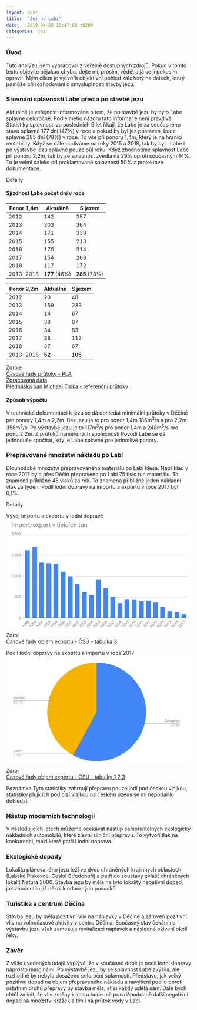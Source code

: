 ```yaml
---
layout: post
title:  "Jez na Labi"
date:   2019-04-05 13:47:08 +0200
categories: jez 
---
```

### Úvod
Tuto analýzu jsem vypracoval z veřejně dostupných zdrojů. Pokud v tomto textu objevíte nějakou chybu, dejte mi, prosím, vědět a já se ji pokusím opravit. Mým cílem je vytvořit objektivní pohled založený na datech, který pomůže při rozhodování o smysluplnosti stavby jezu.

### Srovnání splavnosti Labe před a po stavbě jezu
Aktuálně je veřejnost informována o tom, že po stavbě jezu by bylo Labe splavné celoročně. Podle mého názoru tato informace není pravdivá. Statistiky splavnosti za posledních 6 let říkají, že Labe je za současného stavu splavné 177 dní (47%) v roce a pokud by byl jez postaven, bude splavné 285 dní (78%) v roce. To vše při ponoru 1,4m, který je na hranici rentability. Když  se dále podíváme na roky 2015 a 2018, tak by bylo Labe i po výstavbě jezu splavné pouze půl roku. Když zhodnotíme splavnost Labe při ponoru 2,2m, tak by se splavnost zvedla na 29% oproti současným 14%. To je velmi daleko od proklamované splavnosti 50% z projektové dokumentace.

Detaily

#### Sjízdnost Labe počet  dní v roce

|Ponor 1,4m|Aktuálně|S jezem|
|---------|----|----|
|2012|142|357|
|2013|303|364|
|2014|171|338|
|2015|155|213|
|2016|170|314|
|2017|154|268|
|2018|117|172|
|2013-2018|**177** (46%)|**285** (78%)|

|Ponor 2,2m|Aktuálně|S jezem|
|---------|----|----|
|2012|20|48|
|2013|159|233|
|2014|14|67|
|2015|38|87|
|2016|34|83|
|2017|38|112|
|2018|37|67|
|2013-2018|**52**|**105**|

Zdroje<br/>
[Časové řady průtoky - PLA](http://hydra2.dusanrysavy.cz/Graf#107#109#04/04/2019#31/12/2012#Q)<br/>
[Zpracovaná data](https://docs.google.com/spreadsheets/d/12O98-CJAowOy6nGx6AoP9-pfhQMaEL_1cN5yFG3DGcg/edit?usp=sharing)<br/>
[Přednáška pan Michael Trnka - referenční průtoky](https://www.youtube.com/watch?v=bj6ux2CWcrc&feature=youtu.be&t=1652)<br/>


#### Způsob výpočtu
V technické dokumentaci k jezu se dá dohledat minimální průtoky v Děčíně pro ponory 1,4m a 2,2m. Bez jezu je to pro ponor 1,4m 186m<sup>3</sup>/s a pro 2,2m 358m<sup>3</sup>/s. Po výstavbě jezu je to 117m<sup>3</sup>/s pro ponor 1,4m a 248m<sup>3</sup>/s pro pono 2,2m. Z průtoků naměřených společností Povodí Labe se dá jednoduše spočítat, kdy je Labe splavné pro jednotlivé ponory.


### Přepravované množství nákladu po Labi
Dlouhodobě množství přepravovaného materiálu po Labi klesá. Například v roce 2017 bylo přes Děčín přepraveno po Labi 75 tisíc tun materiálu. To znamená přibližně 45 vlaků za rok. To znamená přibližně jeden nákladní vlak za týden. Podíl lodní dopravy na importu a exportu v roce 2017 byl 0,1%.

Detaily

Vývoj importu a exportu v lodní dopravě
![Import export](/assets/images/importexport.png)
Zdroj<br/> 
[Časové řady objem exportu - ČSÚ - tabulka 3](https://www.czso.cz/csu/czso/nakladni_doprava_casove_rady)<br/>

Podíl lodní dopravy na exportu a importu v roce 2017
![Podíly podle druhu dopravy](/assets/images/podilpreprav.png)
Zdroj<br/> 
[Časové řady objem exportu - ČSÚ - tabulky 1,2,3](https://www.czso.cz/csu/czso/nakladni_doprava_casove_rady)<br/>

Poznámka
Tyto statistiky zahrnují přepravu pouze lodí pod českou vlajkou, statistiky plujících pod cizí vlajkou na českém území se mi nepodařilo dohledat.

### Nástup moderních technologií
V následujících letech můžeme očekávat nástup samořiditelných ekologický nákladních automobilů, které zlevní silniční přepravu. To vytvoří tlak na konkurenci, mezi které patří i lodní doprava.

### Ekologické dopady
Lokalita plánovaného jezu leží ve dvou chráněných krajinných oblastech (Labské Pískovce, České Středohoří) a patří do soustavy zvlášť chráněných lokalit Natura 2000. Stavba jezu by měla na tyto lokality negativní dopad, jak zhodnotilo již několik odborných posudků.

### Turistika a centrum Děčína
Stavba jezu by měla pozitivní vliv na náplavky v Děčíně a zároveň pozitivní vliv na volnočasové aktivity v centru Děčína. Současný stav čekání na výstavbu jezu však zamezuje revitalizaci náplavek a následné oživení okolí řeky. 

### Závěr
Z výše uvedených údajů vyplývá, že v současné době je podíl lodní dopravy naprosto marginální. Po výstavbě jezu by se splavnost Labe zvýšila, ale rozhodně by nebylo dosaženo celoroční splavnosti. Představu, jak velký pozitivní dopad na objem přepraveného nákladu a navýšení podílu oproti ostatním druhů přepravy by stavba měla, ať si každý udělá sám. Dále bych chtěl zmínit, že vliv změny klimatu bude mít pravděpodobně další negativní dopad na množství srážek a tím i na průtok vody v Labi. 
